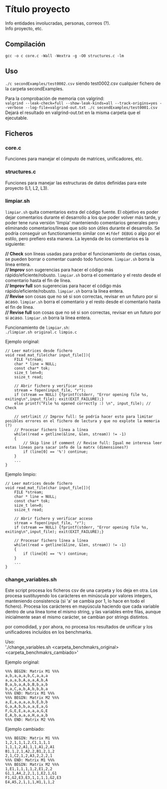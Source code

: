 # Título proyecto  
Info entidades involucradas, personas, correos (?).  
Info proyecto, etc.  

## Compilación  
`gcc -o c core.c -Wall -Wextra -g -O0 structures.c -lm`  

## Uso  
`./c secondExamples/test0002.csv` siendo test0002.csv cualquier fichero de la carpeta secondExamples.  

Para la comprobación de memoria con valgrind:  
`valgrind --leak-check=full --show-leak-kinds=all --track-origins=yes --verbose --log-file=valgrind-out.txt ./c secondExamples/test0001.csv`  
Dejará el resultado en valgrind-out.txt en la misma carpeta que el ejecutable.   

## Ficheros  
### core.c  
Funciones para manejar el cómputo de matrices, unificadores, etc.  
### structures.c  
Funciones para manejar las estructuras de datos definidas para este proyecto (L1, L2, L3).  
### limpiar.sh  
`limpiar.sh` quita comentarios extra del código fuente. El objetivo es poder dejar comentarios durante el desarrollo a los que poder volver más tarde, y poder tene runa versión 'limpia' manteniendo comentarios generales pero eliminando comentarios/líneas que sólo son útiles durante el desarrollo. Se podría conseguir un functionamiento similar con `#ifdef DEBUG` o algo por el estilo, pero prefiero esta manera. La leyenda de los comentarios es la siguiente:  

**// Check** son líneas usadas para probar el funcionamiento de ciertas cosas, se pueden borrar o comentar cuando todo funcione. `limpiar.sh` borra la línea entera.  
**// Improv** son sugerencias para hacer el código más rápido/eficiente/robusto. `limpiar.sh` borra el comentario y el resto desde el comentario hasta el fin de línea.  
**// Improv full** son sugerencias para hacer el código más rápido/eficiente/robusto. `limpiar.sh` borra la línea entera.  
**// Revise** son cosas que no sé si son correctas, revisar en un futuro por si acaso. `limpiar.sh` borra el comentario y el resto desde el comentario hasta el fin de línea.  
**// Revise full** son cosas que no sé si son correctas, revisar en un futuro por si acaso. `limpiar.sh` borra la línea entera.  

Funcionamiento de `limpiar.sh`:  
`./limpiar.sh original.c limpio.c`  

Ejemplo original:  
```
// Leer matrices desde fichero
void read_mat_file(char input_file[]){
    FILE *stream;
    char * line = NULL;
    const char* tok;
    size_t len=0;
    ssize_t read;

    // Abrir fichero y verificar acceso
    stream = fopen(input_file, "r");
    if (stream == NULL) {fprintf(stderr, "Error opening file %s, exiting\n",input_file); exit(EXIT_FAILURE);}
    else printf("File %s opened correctly :) \n", input_file); // Check

    // setrlimit // Improv full: Se podría hacer esto para limitar posibles errores en el fichero de lectura y que no explote la memoria (?)
    // Procesar fichero línea a línea
    while((read = getline(&line, &len, stream)) != -1) 
    {
        // Skip line if comment // Revise full: Igual me interesa leer estas líneas para sacar info de la matrx (dimensiones?)
        if (line[0] == '%') continue;
    }
    ...
}
```

Ejemplo limpio:  
```
// Leer matrices desde fichero
void read_mat_file(char input_file[]){
    FILE *stream;
    char * line = NULL;
    const char* tok;
    size_t len=0;
    ssize_t read;

    // Abrir fichero y verificar acceso
    stream = fopen(input_file, "r");
    if (stream == NULL) {fprintf(stderr, "Error opening file %s, exiting\n",input_file); exit(EXIT_FAILURE);}

    // Procesar fichero línea a línea
    while((read = getline(&line, &len, stream)) != -1) 
    {
        if (line[0] == '%') continue;
    }
    ...
}
```

### change_variables.sh  
Este script procesa los ficheros csv de una carpeta y los deja en otra. Los procesa sustituyendo los carácteres en minúscula por valores integers, manteniendo consistencia (si 'a' se cambia por 1, lo hace en todo el fichero). Procesa los carácteres en mayúscula haciendo que cada variable dentro de una línea tome el mismo string, y las variables entre filas, aunque inicialmente sean el mismo carácter, se cambian por strings distintos.  

por comodidad, y por ahora, no procesa los resultados de unificar y los unificadores incluídos en los benchmarks.  
  
Uso:  
'./change_variables.sh <carpeta_benchmakrs_original> <carpeta_benchmakrs_cambiado>'  

Ejemplo original:  
```  
%%% BEGIN: Matrix M1 %%%
a,b,a,a,a,b,C,a,a,a
a,a,a,b,A,a,a,A,b,A
B,a,b,a,A,b,B,b,a,b
b,a,C,a,b,A,b,b,b,a
%%% END: Matrix M1 %%%
%%% BEGIN: Matrix M2 %%%
a,E,a,a,a,a,b,E,b,b
G,a,A,b,b,a,a,E,a,G
F,G,E,E,a,a,a,a,G,E
E,A,b,a,a,a,H,a,a,b
%%% END: Matrix M2 %%%
```  

Ejemplo cambiado:  
```  
%%% BEGIN: Matrix M1 %%%
1,2,1,1,1,2,C1,1,1,1
1,1,1,2,A1,1,1,A1,2,A1
B1,1,2,1,A2,2,B1,2,1,2
2,1,C2,1,2,A3,2,2,2,1
%%% END: Matrix M1 %%%
%%% BEGIN: Matrix M2 %%%
1,E1,1,1,1,1,2,E1,2,2
G1,1,A4,2,2,1,1,E2,1,G1
F1,G2,E3,E3,1,1,1,1,G2,E3
E4,A5,2,1,1,1,H1,1,1,2
```  